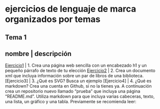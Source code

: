 # ejercicios de lenguaje de marca organizados por temas
## Tema 1
nombre | descripción
--------------------
[Ejercicio1]("/TEMA1"/ejercicio_1) | 1.	Crea una página web sencilla con un encabezado h1 y un pequeño párrafo de texto de tu elección
[Ejercicio2](/TEMA1) | 2.	Crea un documento xml que incluya información sobre un par de libros de una biblioteca.
[Ejercicio3] | 3.	¿Qué es SVG? Busca un ejemplo
[Ejercicio4] | 4.	¿Qué es markdown? Crea una cuenta en Github, si no la tienes ya. A continuación crea un repositorio nuevo llamado “prueba” que incluya una página “README.md”. Utiliza markdown para que incluya varias cabeceras, texto, una lista, un gráfico y una tabla. Previamente se recomienda leer:
